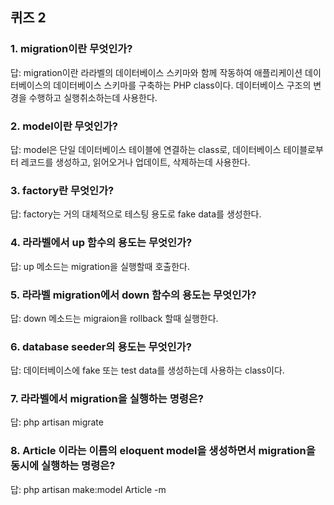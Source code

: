 ## 퀴즈 2

### 1. migration이란 무엇인가?  

답: migration이란 라라벨의 데이터베이스 스키마와 함께 작동하여 애플리케이션
데이터베이스의 데이터베이스 스키마를 구축하는 PHP class이다. 데이터베이스 구조의
변경을 수행하고 실행취소하는데 사용한다. 

### 2. model이란 무엇인가?  

답: model은 단일 데이터베이스 테이블에 연결하는 class로, 데이터베이스
테이블로부터 레코드를 생성하고, 읽어오거나 업데이트, 삭제하는데 사용한다. 

### 3. factory란 무엇인가?  

답: factory는 거의 대체적으로 테스팅 용도로 fake data를 생성한다. 

### 4. 라라벨에서 up 함수의 용도는 무엇인가?  

답: up 메소드는 migration을 실행할때 호출한다. 

### 5. 라라벨 migration에서 down 함수의 용도는 무엇인가?  

답: down 메소드는 migraion을 rollback 할때 실행한다. 

### 6. database seeder의 용도는 무엇인가?  

답: 데이터베이스에 fake 또는 test data를 생성하는데 사용하는 class이다. 

### 7. 라라벨에서 migration을 실행하는 명령은?  

답: php artisan migrate 

### 8. Article 이라는 이름의 eloquent model을 생성하면서 migration을 동시에 실행하는 명령은? 

답: php artisan make:model Article -m

